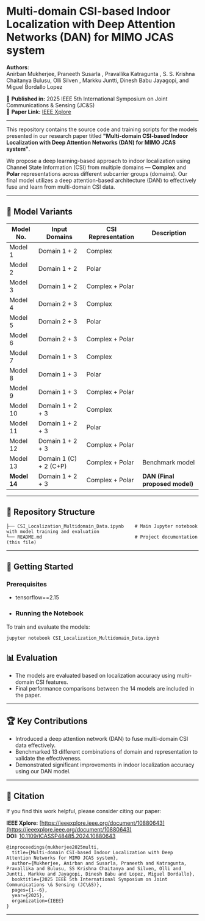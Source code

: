 # Multi-domain CSI-based Indoor Localization with Deep Attention Networks (DAN) for MIMO JCAS system

**Authors**:  
Anirban Mukherjee, Praneeth Susarla , Pravallika Katragunta , S. S. Krishna Chaitanya Bulusu, Olli Silven , Markku Juntti, Dinesh Babu Jayagopi, and Miguel Bordallo Lopez 

📄 **Published in:** 2025 IEEE 5th International Symposium on Joint Communications & Sensing (JC&S)  
🔗 **Paper Link:** [IEEE Xplore](https://ieeexplore.ieee.org/document/10880643)  

---

This repository contains the source code and training scripts for the models presented in our research paper titled **"Multi-domain CSI-based Indoor Localization with Deep Attention Networks (DAN) for MIMO JCAS system"**.

We propose a deep learning-based approach to indoor localization using Channel State Information (CSI) from multiple domains — **Complex** and **Polar** representations across different subcarrier groups (domains). Our final model utilizes a deep attention-based architecture (DAN) to effectively fuse and learn from multi-domain CSI data.

---

## 🧠 Model Variants

| Model No. | Input Domains        | CSI Representation   | Description                          |
|-----------|----------------------|-----------------------|--------------------------------------|
| Model 1   | Domain 1 + 2         | Complex               |                                      |
| Model 2   | Domain 1 + 2         | Polar                 |                                      |
| Model 3   | Domain 1 + 2         | Complex + Polar       |                                      |
| Model 4   | Domain 2 + 3         | Complex               |                                      |
| Model 5   | Domain 2 + 3         | Polar                 |                                      |
| Model 6   | Domain 2 + 3         | Complex + Polar       |                                      |
| Model 7   | Domain 1 + 3         | Complex               |                                      |
| Model 8   | Domain 1 + 3         | Polar                 |                                      |
| Model 9   | Domain 1 + 3         | Complex + Polar       |                                      |
| Model 10  | Domain 1 + 2 + 3     | Complex               |                                      |
| Model 11  | Domain 1 + 2 + 3     | Polar                 |                                      |
| Model 12  | Domain 1 + 2 + 3     | Complex + Polar       |                                      |
| Model 13  | Domain 1 (C) + 2 (C+P)| Complex + Polar      | Benchmark model                      |
| **Model 14** | Domain 1 + 2 + 3 | Complex + Polar       | **DAN (Final proposed model)**       |

---

## 📁 Repository Structure

```
├── CSI_Localization_Multidomain_Data.ipynb    # Main Jupyter notebook with model training and evaluation
└── README.md                                  # Project documentation (this file)
```

---

## 🚀 Getting Started

### Prerequisites
- tensorflow==2.15

- ### Running the Notebook

To train and evaluate the models:

```bash
jupyter notebook CSI_Localization_Multidomain_Data.ipynb
```

## 📊 Evaluation

- The models are evaluated based on localization accuracy using multi-domain CSI features.
- Final performance comparisons between the 14 models are included in the paper.

---

## 🏆 Key Contributions

- Introduced a deep attention network (DAN) to fuse multi-domain CSI data effectively.
- Benchmarked 13 different combinations of domain and representation to validate the effectiveness.
- Demonstrated significant improvements in indoor localization accuracy using our DAN model.

---

## 📄 Citation

If you find this work helpful, please consider citing our paper:

**IEEE Xplore:** [https://ieeexplore.ieee.org/document/10880643](https://ieeexplore.ieee.org/document/10880643)  
**DOI:** [10.1109/ICASSP48485.2024.10880643](https://doi.org/10.1109/ICASSP48485.2024.10880643)
```
@inproceedings{mukherjee2025multi,
  title={Multi-domain CSI-based Indoor Localization with Deep Attention Networks for MIMO JCAS system},
  author={Mukherjee, Anirban and Susarla, Praneeth and Katragunta, Pravallika and Bulusu, SS Krishna Chaitanya and Silven, Olli and Juntti, Markku and Jayagopi, Dinesh Babu and Lopez, Miguel Bordallo},
  booktitle={2025 IEEE 5th International Symposium on Joint Communications \& Sensing (JC\&S)},
  pages={1--6},
  year={2025},
  organization={IEEE}
}

```

---
